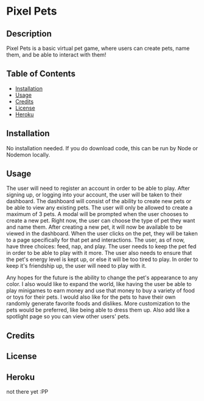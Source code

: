 # Pixel Pets

## Description

Pixel Pets is a basic virtual pet game, where users can create pets, name them, and be able to interact with them!

## Table of Contents

- [Installation](#installation)
- [Usage](#usage)
- [Credits](#credits)
- [License](#license)
- [Heroku](#heroku)

## Installation

No installation needed. If you do download code, this can be run by Node or Nodemon locally.

## Usage

The user will need to register an account in order to be able to play. After signing up, or logging into your account, the user will be taken to their dashboard. The dashboard will consist of the ability to create new pets or be able to view any existing pets. The user will only be allowed to create a maximum of 3 pets. A modal will be prompted when the user chooses to create a new pet. Right now, the user can choose the type of pet they want and name them. After creating a new pet, it will now be available to be viewed in the dashboard. When the user clicks on the pet, they will be taken to a page specifically for that pet and interactions. The user, as of now, have three choices: feed, nap, and play. The user needs to keep the pet fed in order to be able to play with it more. The user also needs to ensure that the pet's energy level is kept up, or else it will be too tired to play. In order to keep it's friendship up, the user will need to play with it.

Any hopes for the future is the ability to change the pet's appearance to any color. I also would like to expand the world, like having the user be able to play minigames to earn money and use that money to buy a variety of food or toys for their pets. I would also like for the pets to have their own randomly generate favorite foods and dislikes. More customization to the pets would be preferred, like being able to dress them up. Also add like a spotlight page so you can view other users' pets.

## Credits

## License

## Heroku

not there yet :PP